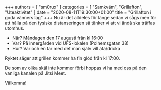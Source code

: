 +++
authors = [ "sm0rux" ]
categories = [ "Samkväm", "Grillafton", "Uteaktivitet" ]
date = "2020-08-11T19:30:00+01:00"
title = "Grillafton i goda vänners lag"
+++
Nu är det alldeles för länge sedan vi sågs men för att hålla på den fysiska distanseringen så tänker vi att vi ändå ska träffas utomhus.

* När? Måndagen den 17 augusti från kl 16:00
* Var? På innergården vid UFS-lokalen (Polhemsgatan 38)
* Hur? Var och en tar med det man själv vill äta/dricka

Ryktet säger att grillen kommer ha fin glöd från kl 17:00.

De som av olika skäl inte kommer förbi hoppas vi ha med oss på den vanliga kanalen på Jitsi Meet.

Välkomna!
